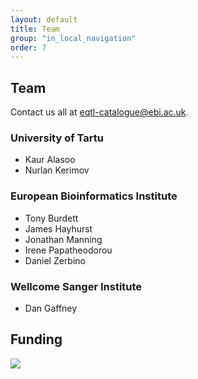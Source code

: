 ```yaml
---
layout: default
title: Team
group: "in_local_navigation"
order: 7
---
```


Team
----

Contact us all at [eqtl-catalogue@ebi.ac.uk](mailto:eqtlcatalogue@ebi.ac.uk).

### University of Tartu
- Kaur Alasoo
- Nurlan Kerimov

### European Bioinformatics Institute
- Tony Burdett
- James Hayhurst
- Jonathan Manning
- Irene Papatheodorou
- Daniel Zerbino

### Wellcome Sanger Institute
- Dan Gaffney

Funding 
-------

<div style="border-bottom-style:none !important">
<a href="https://www.opentargets.org/">
<img src="{{ site.baseurl }}/static/OT_logo.png">
</a>
</div>
